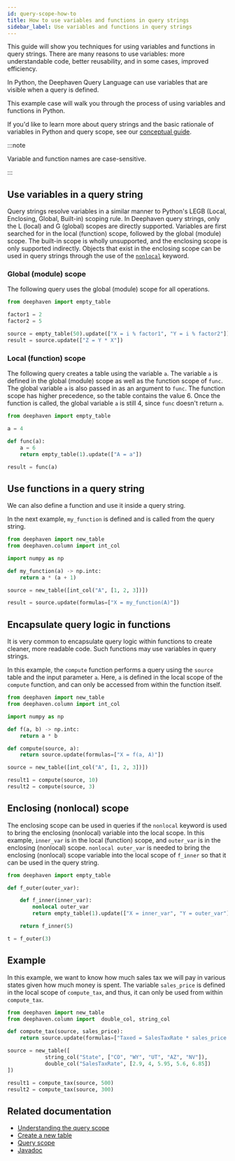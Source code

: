 ```yaml
---
id: query-scope-how-to
title: How to use variables and functions in query strings
sidebar_label: Use variables and functions in query strings
---
```


This guide will show you techniques for using variables and functions in query strings. There are many reasons to use variables: more understandable code, better reusability, and in some cases, improved efficiency.

In Python, the Deephaven Query Language can use variables that are visible when a query is defined.

This example case will walk you through the process of using variables and functions in Python.

If you'd like to learn more about query strings and the basic rationale of variables in Python and query scope, see our [conceptual guide](../conceptual/query-scope-concept.md).

:::note

Variable and function names are case-sensitive.

:::

## Use variables in a query string

Query strings resolve variables in a similar manner to Python's LEGB (Local, Enclosing, Global, Built-in) scoping rule. In Deephaven query strings, only the L (local) and G (global) scopes are directly supported. Variables are first searched for in the local (function) scope, followed by the global (module) scope. The built-in scope is wholly unsupported, and the enclosing scope is only supported indirectly. Objects that exist in the enclosing scope can be used in query strings through the use of the [`nonlocal`](#enclosing-nonlocal-scope) keyword.

### Global (module) scope

The following query uses the global (module) scope for all operations.

```python order=source,result
from deephaven import empty_table

factor1 = 2
factor2 = 5

source = empty_table(50).update(["X = i % factor1", "Y = i % factor2"])
result = source.update(["Z = Y * X"])
```

### Local (function) scope

The following query creates a table using the variable `a`. The variable `a` is defined in the global (module) scope as well as the function scope of `func`. The global variable `a` is also passed in as an argument to `func`. The function scope has higher precedence, so the table contains the value 6. Once the function is called, the global variable `a` is still 4, since `func` doesn't return `a`.

```python order=result
from deephaven import empty_table

a = 4

def func(a):
    a = 6
    return empty_table(1).update(["A = a"])

result = func(a)
```

## Use functions in a query string

We can also define a function and use it inside a query string.

In the next example, `my_function` is defined and is called from the query string.

```python order=source,result
from deephaven import new_table
from deephaven.column import int_col

import numpy as np

def my_function(a) -> np.intc:
    return a * (a + 1)

source = new_table([int_col("A", [1, 2, 3])])

result = source.update(formulas=["X = my_function(A)"])
```

## Encapsulate query logic in functions

It is very common to encapsulate query logic within functions to create cleaner, more readable code. Such functions may use variables in query strings.

In this example, the `compute` function performs a query using the `source` table and the input parameter `a`. Here, `a` is defined in the local scope of the `compute` function, and can only be accessed from within the function itself.

```python order=source,result1,result2
from deephaven import new_table
from deephaven.column import int_col

import numpy as np

def f(a, b) -> np.intc:
    return a * b

def compute(source, a):
    return source.update(formulas=["X = f(a, A)"])

source = new_table([int_col("A", [1, 2, 3])])

result1 = compute(source, 10)
result2 = compute(source, 3)
```

## Enclosing (nonlocal) scope

The enclosing scope can be used in queries if the `nonlocal` keyword is used to bring the enclosing (nonlocal) variable into the local scope. In this example, `inner_var` is in the local (function) scope, and `outer_var` is in the enclosing (nonlocal) scope. `nonlocal outer_var` is needed to bring the enclosing (nonlocal) scope variable into the local scope of `f_inner` so that it can be used in the query string.

```python order=t
from deephaven import empty_table

def f_outer(outer_var):

    def f_inner(inner_var):
        nonlocal outer_var
        return empty_table(1).update(["X = inner_var", "Y = outer_var"])

    return f_inner(5)

t = f_outer(3)
```

## Example

In this example, we want to know how much sales tax we will pay in various states given how much money is spent. The variable `sales_price` is defined in the local scope of `compute_tax`, and thus, it can only be used from within `compute_tax`.

```python order=source,result1,result2
from deephaven import new_table
from deephaven.column import  double_col, string_col

def compute_tax(source, sales_price):
    return source.update(formulas=["Taxed = SalesTaxRate * sales_price * 0.01"])

source = new_table([
            string_col("State", ["CO", "WY", "UT", "AZ", "NV"]),
            double_col("SalesTaxRate", [2.9, 4, 5.95, 5.6, 6.85])
])

result1 = compute_tax(source, 500)
result2 = compute_tax(source, 300)
```

## Related documentation

- [Understanding the query scope](../conceptual/query-scope-concept.md)
- [Create a new table](./new-table.md)
- [Query scope](../reference/query-language/variables/query-scope.md)
- [Javadoc](https://deephaven.io/core/javadoc/io/deephaven/engine/context/QueryScope.html)
